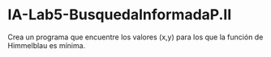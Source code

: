 # IA-Lab5-BusquedaInformadaP.II
Crea un programa que encuentre los valores (x,y) para los que la función de Himmelblau es mínima. 
